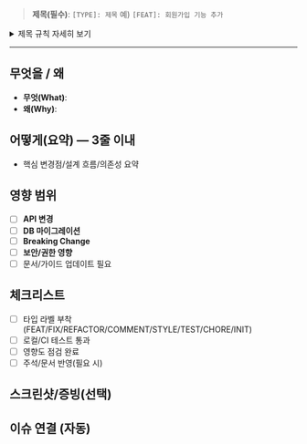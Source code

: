 > **제목(필수)**: `[TYPE]: 제목`  예) `[FEAT]: 회원가입 기능 추가`
<details>
<summary>제목 규칙 자세히 보기</summary>

- 형식: `[TYPE]: 제목`
- 제한: **50자 이내**, 첫 글자 대문자, **명령문**
- TYPE: `FEAT` `FIX` `REFACTOR` `COMMENT` `STYLE` `TEST` `CHORE` `INIT`
</details>

---

## 무엇을 / 왜
- **무엇(What)**:
- **왜(Why)**:

## 어떻게(요약) — 3줄 이내
- 핵심 변경점/설계 흐름/의존성 요약

## 영향 범위
- [ ] **API 변경**
- [ ] **DB 마이그레이션**
- [ ] **Breaking Change**
- [ ] **보안/권한 영향**
- [ ] 문서/가이드 업데이트 필요

## 체크리스트
- [ ] 타입 라벨 부착 (FEAT/FIX/REFACTOR/COMMENT/STYLE/TEST/CHORE/INIT)
- [ ] 로컬/CI 테스트 통과
- [ ] 영향도 점검 완료
- [ ] 주석/문서 반영(필요 시)

## 스크린샷/증빙(선택)
<!-- 이미지/로그 첨부 -->

## 이슈 연결 (자동)
<!-- 아래 라인은 액션이 자동으로 채웁니다. 직접 쓰지 마세요.
예: Closes #123  (자동 주입)
-->

